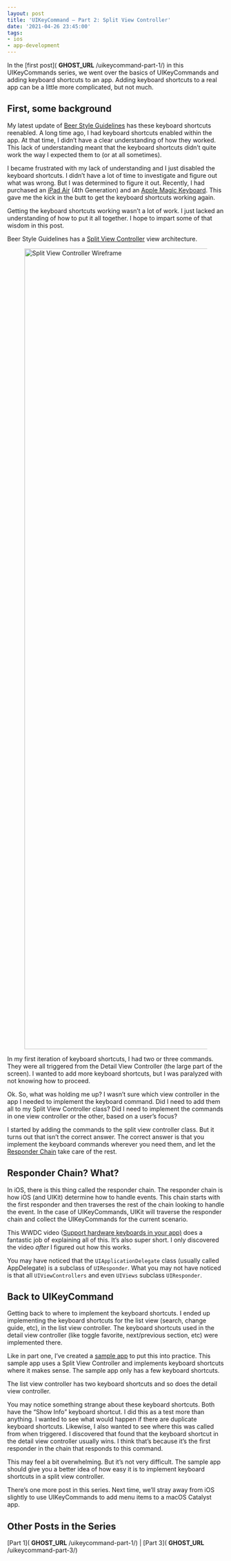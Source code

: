 ```yaml
---
layout: post
title: 'UIKeyCommand — Part 2: Split View Controller'
date: '2021-04-26 23:45:00'
tags:
- ios
- app-development
---
```


In the [first post]( __GHOST_URL__ /uikeycommand-part-1/) in this UIKeyCommands series, we went over the basics of UIKeyCommands and adding keyboard shortcuts to an app. Adding keyboard shortcuts to a real app can be a little more complicated, but not much.

## First, some background

My latest update of [Beer Style Guidelines](https://www.beerstyleguidelines.app/) has these keyboard shortcuts reenabled. A long time ago, I had keyboard shortcuts enabled within the app. At that time, I didn’t have a clear understanding of how they worked. This lack of understanding meant that the keyboard shortcuts didn’t quite work the way I expected them to (or at all sometimes).

I became frustrated with my lack of understanding and I just disabled the keyboard shortcuts. I didn’t have a lot of time to investigate and figure out what was wrong. But I was determined to figure it out. Recently, I had purchased an [iPad Air](https://www.apple.com/ipad-air/) (4th Generation) and an [Apple Magic Keyboard](https://www.apple.com/ipad-keyboards/). This gave me the kick in the butt to get the keyboard shortcuts working again.

Getting the keyboard shortcuts working wasn’t a lot of work. I just lacked an understanding of how to put it all together. I hope to impart some of that wisdom in this post.

Beer Style Guidelines has a [Split View Controller](https://developer.apple.com/documentation/uikit/uisplitviewcontroller) view architecture.

<figure class="kg-card kg-image-card"><img src="https://digitalpress.fra1.cdn.digitaloceanspaces.com/hfheij5/2022/08/wireframe.png" class="kg-image" alt="Split View Controller Wireframe" loading="lazy" width="2397" height="1858"></figure>

In my first iteration of keyboard shortcuts, I had two or three commands. They were all triggered from the Detail View Controller (the large part of the screen). I wanted to add more keyboard shortcuts, but I was paralyzed with not knowing how to proceed.

Ok. So, what was holding me up? I wasn’t sure which view controller in the app I needed to implement the keyboard command. Did I need to add them all to my Split View Controller class? Did I need to implement the commands in one view controller or the other, based on a user’s focus?

I started by adding the commands to the split view controller class. But it turns out that isn’t the correct answer. The correct answer is that you implement the keyboard commands wherever you need them, and let the [Responder Chain](https://developer.apple.com/documentation/uikit/touches_presses_and_gestures/using_responders_and_the_responder_chain_to_handle_events) take care of the rest.

## Responder Chain? What?

In iOS, there is this thing called the responder chain. The responder chain is how iOS (and UIKit) determine how to handle events. This chain starts with the first responder and then traverses the rest of the chain looking to handle the event. In the case of UIKeyCommands, UIKit will traverse the responder chain and collect the UIKeyCommands for the current scenario.

This WWDC video ([Support hardware keyboards in your app)](https://developer.apple.com/wwdc20/10109) does a fantastic job of explaining all of this. It’s also super short. I only discovered the video _after_ I figured out how this works.

You may have noticed that the `UIApplicationDelegate` class (usually called AppDelegate) is a subclass of `UIResponder`. What you may not have noticed is that all `UIViewControllers` and even `UIViews` subclass `UIResponder`.

## Back to UIKeyCommand

Getting back to where to implement the keyboard shortcuts. I ended up implementing the keyboard shortcuts for the list view (search, change guide, etc), in the list view controller. The keyboard shortcuts used in the detail view controller (like toggle favorite, next/previous section, etc) were implemented there.

Like in part one, I’ve created a [sample app](https://github.com/rwgrier/UIKeyCommand-series/tree/part-2-splitview) to put this into practice. This sample app uses a Split View Controller and implements keyboard shortcuts where it makes sense. The sample app only has a few keyboard shortcuts.

The list view controller has two keyboard shortcuts and so does the detail view controller.

You may notice something strange about these keyboard shortcuts. Both have the “Show Info” keyboard shortcut. I did this as a test more than anything. I wanted to see what would happen if there are duplicate keyboard shortcuts. Likewise, I also wanted to see where this was called from when triggered. I discovered that found that the keyboard shortcut in the detail view controller usually wins. I think that’s because it’s the first responder in the chain that responds to this command.

This may feel a bit overwhelming. But it’s not very difficult. The sample app should give you a better idea of how easy it is to implement keyboard shortcuts in a split view controller.

There’s one more post in this series. Next time, we’ll stray away from iOS slightly to use UIKeyCommands to add menu items to a macOS Catalyst app.

## Other Posts in the Series

[Part 1]( __GHOST_URL__ /uikeycommand-part-1/) | [Part 3]( __GHOST_URL__ /uikeycommand-part-3/)

